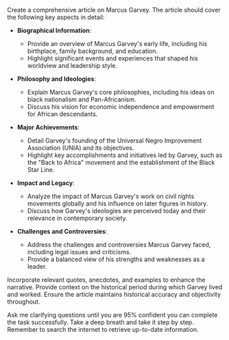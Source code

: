 Create a comprehensive article on Marcus Garvey. The article should cover the following key aspects in detail:

- **Biographical Information**:
  - Provide an overview of Marcus Garvey's early life, including his birthplace, family background, and education.
  - Highlight significant events and experiences that shaped his worldview and leadership style.

- **Philosophy and Ideologies**:
  - Explain Marcus Garvey's core philosophies, including his ideas on black nationalism and Pan-Africanism.
  - Discuss his vision for economic independence and empowerment for African descendants.

- **Major Achievements**:
  - Detail Garvey's founding of the Universal Negro Improvement Association (UNIA) and its objectives.
  - Highlight key accomplishments and initiatives led by Garvey, such as the "Back to Africa" movement and the establishment of the Black Star Line.

- **Impact and Legacy**:
  - Analyze the impact of Marcus Garvey's work on civil rights movements globally and his influence on later figures in history.
  - Discuss how Garvey's ideologies are perceived today and their relevance in contemporary society.

- **Challenges and Controversies**:
  - Address the challenges and controversies Marcus Garvey faced, including legal issues and criticisms.
  - Provide a balanced view of his strengths and weaknesses as a leader.

Incorporate relevant quotes, anecdotes, and examples to enhance the narrative. Provide context on the historical period during which Garvey lived and worked. Ensure the article maintains historical accuracy and objectivity throughout. 

Ask me clarifying questions until you are 95% confident you can complete the task successfully. Take a deep breath and take it step by step. Remember to search the internet to retrieve up-to-date information.